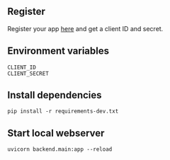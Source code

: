 ## Register
Register your app [here](https://dev.fitbit.com/apps) and get a client ID and secret.

## Environment variables
```
CLIENT_ID
CLIENT_SECRET
```

## Install dependencies
`pip install -r requirements-dev.txt`

## Start local webserver
`uvicorn backend.main:app --reload`